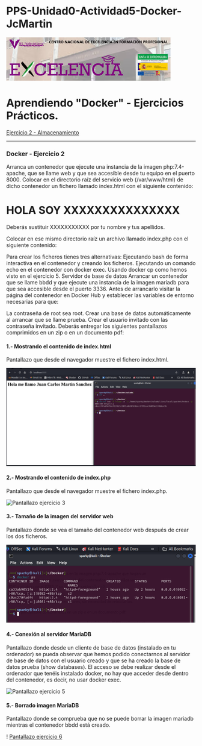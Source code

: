 # PPS-Unidad0-Actividad5-Docker-JcMartin

![logotipo IES Valle del Jerte](./imagenes/excelencia.jpeg)

Aprendiendo "Docker" - Ejercicios Prácticos.
======
[Ejercicio 2 - Almacenamiento](#Docker---Ejercicio-2)



--- 


### Docker - Ejercicio 2

Arranca un contenedor que ejecute una instancia de la imagen php:7.4-apache, que se llame web y que sea accesible desde tu equipo en el puerto 8000.
Colocar en el directorio raíz del servicio web (/var/www/html) de dicho contenedor un fichero llamado index.html con el siguiente contenido:
<h1>HOLA SOY XXXXXXXXXXXXXXX</h1>
Deberás sustituir XXXXXXXXXXX por tu nombre y tus apellidos.

Colocar en ese mismo directorio raíz un archivo llamado index.php con el siguiente contenido:
<?php echo phpinfo(); ?>
Para crear los ficheros tienes tres alternativas:
Ejecutando bash de forma interactiva en el contenedor y creando los ficheros.
Ejecutando un comando echo en el contenedor con docker exec.
Usando docker cp como hemos visto en el ejercicio 5.
Servidor de base de datos
Arrancar un contenedor que se llame bbdd y que ejecute una instancia de la imagen mariadb para que sea accesible desde el puerto 3336.
Antes de arrancarlo visitar la página del contenedor en Docker Hub y establecer las variables de entorno necesarias para que:

La contraseña de root sea root.
Crear una base de datos automáticamente al arrancar que se llame prueba.
Crear el usuario invitado con las contraseña invitado.
Deberás entregar los siguientes pantallazos comprimidos en un zip o en un documento pdf:


#### 1.- Mostrando el contenido de index.html

Pantallazo que desde el navegador muestre el fichero index.html.

![Pantallazo ejercicio 2](./imagenes/Docker2-web1.png)

#### 2.- Mostrando el contenido de index.php


Pantallazo que desde el navegador muestre el fichero index.php.

![Pantallazo ejercicio 3](./imagenes/Docker2-php2.png)


#### 3.- Tamaño de la imagen del servidor web


Pantallazo donde se vea el tamaño del contenedor web después de crear los dos ficheros.

![Pantallazo ejercico 4](./imagenes/Docker2-web3.png)

#### 4.- Conexión al servidor MariaDB


Pantallazo donde desde un cliente de base de datos (instalado en tu ordenador) se pueda observar que hemos podido conectarnos al servidor de base de datos con el usuario creado y que se ha creado la base de datos prueba (show databases). El acceso se debe realizar desde el ordenador que tenéis instalado docker, no hay que acceder desde dentro del contenedor, es decir, no usar docker exec.

![Pantallazo ejercicio 5](./imagenes/Docker2-mariadb4.png)

#### 5.- Borrado imagen MariaDB


Pantallazo donde se comprueba que no se puede borrar la imagen mariadb mientras el contenedor bbdd está creado.

! [Pantallazo ejercicio 6](./imagenes/Docker2-mariadb5.png)
